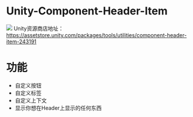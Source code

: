 # Unity-Component-Header-Item
![](https://imgur.com/a/ct62mJC)
Unity资源商店地址：https://assetstore.unity.com/packages/tools/utilities/component-header-item-243191

# 功能
 - 自定义按钮
 - 自定义标签
 - 自定义上下文
 - 显示你想在Header上显示的任何东西